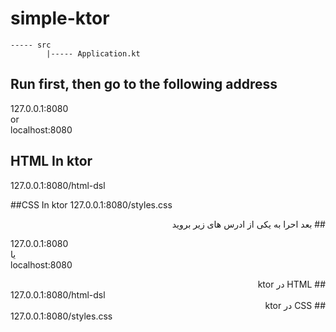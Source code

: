 # simple-ktor
```
----- src
        |----- Application.kt
```

## Run first, then go to the following address
127.0.0.1:8080
<br>
or
<br>
localhost:8080

## HTML In ktor
127.0.0.1:8080/html-dsl

##CSS In ktor
127.0.0.1:8080/styles.css

<div dir="rtl">
## بعد احرا به یکی از ادرس های زیر بروید 
</div>

127.0.0.1:8080
<br>
یا
<br>
localhost:8080

<div dir="rtl">
## HTML در ktor
</div>
127.0.0.1:8080/html-dsl

<div dir="rtl">
## CSS در ktor
</div>
127.0.0.1:8080/styles.css

